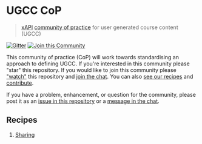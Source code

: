 # UGCC CoP
> [xAPI](https://github.com/adlnet/xAPI-Spec/blob/master/xAPI.md) [community of practice](http://www.adlnet.gov/tla/experience-api/xapi-cop-directory/) for user generated course content (UGCC)

[![Gitter](https://badges.gitter.im/Join%20Chat.svg)](https://ht2.slack.com/messages/ll/)
[![Join this Community](http://ht2dev.com/clients/ht2/cop_join_15_50.svg)](https://github.com/ht2/UGCC-CoP/subscription)

This community of practice (CoP) will work towards standardising an approach to defining UGCC. If you're interested in this community please "star" this repository. If you would like to join this community please ["watch"](https://github.com/ht2/UGCC-CoP/subscription) this repository and [join the chat](https://ht2.slack.com/messages/ll/). You can also [see our recipes](#recipes) and [contribute](/contributing.md).

If you have a problem, enhancement, or question for the community, please post it as an [issue in this repository](/contributing.md#issues) or a [message in the chat](https://ht2.slack.com/messages/ll/).

## Recipes
1. [Sharing](/sharing)
